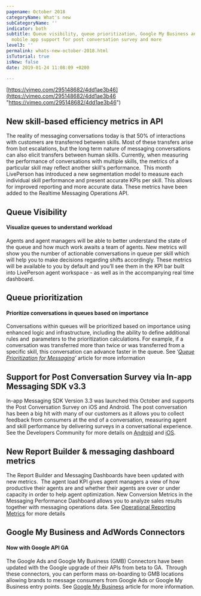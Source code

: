 ```yaml
---
pagename: October 2018
categoryName: What's new
subCategoryName: ''
indicator: both
subtitle: Queue visibility, queue prioritization, Google My Business and AdWords Connectors,
  mobile app support for post conversation survey and more
level3: ''
permalink: whats-new-october-2018.html
isTutorial: true
isNew: false
date: 2019-01-24 11:08:09 +0200

---
```

[https://vimeo.com/295148682/4dd1ae3b46](https://vimeo.com/295148682/4dd1ae3b46 "https://vimeo.com/295148682/4dd1ae3b46")

## New skill-based efficiency metrics in API

The reality of messaging conversations today is that 50% of interactions with customers are transferred between skills. Most of these transfers arise from bot escalations, but the long term nature of messaging conversations can also elicit transfers between human skills. Currently, when measuring the performance of conversations with multiple skills, the metrics of a particular skill may reflect another skill's performance.  This month LivePerson has introduced a new segmentation model to measure each individual skill performance and present accurate KPIs per skill. This allows for improved reporting and more accurate data. These metrics have been added to the Realtime Messaging Operations API.

## Queue Visibility

#### Visualize queues to understand workload

Agents and agent managers will be able to better understand the state of the queue and how much work awaits a team of agents. New metrics will show you the number of actionable conversations in queue per skill which will help you to make decisions regarding shifts accordingly. These metrics will be available to you by default and you’ll see them in the KPI bar built into LivePerson agent workspace - as well as in the accompanying real time dashboard.

## Queue prioritization

#### Prioritize conversations in queues based on importance

Conversations within queues will be prioritized based on importance using enhanced logic and infrastructure, including the ability to define additional rules and  parameters to the prioritization calculations. For example, if a conversation was transferred more than twice or was transferred from a specific skill, this conversation can advance faster in the queue. See ‘[_Queue Prioritization for Messaging_]()_’_ article for more information

## Support for Post Conversation Survey via In-app Messaging SDK v3.3

In-app Messaging SDK Version 3.3 was launched this October and supports the Post Conversation Survey on iOS and Android. The post conversation has been a big hit with many of our customers as it allows you to collect feedback from consumers at the end of a conversation, measuring agent and skill performance by delivering surveys in a conversational experience. See the Developers Community for more details on [Android](https://developers.liveperson.com/mobile-app-messaging-sdk-for-android-latest-release-notes.html#post-content) and [iOS](https://developers.liveperson.com/mobile-app-messaging-sdk-for-android-latest-release-notes.html#post-content).

## New Report Builder & messaging dashboard metrics

The Report Builder and Messaging Dashboards have been updated with new metrics.  The agent load KPI gives agent managers a view of how productive their agents are and whether their agents are over or under capacity in order to help agent optimization. New Conversion Metrics in the Messaging Performance Dashboard allows you to analyze sales results together with messaging operations data. See [Operational Reporting Metrics]() for more details

## Google My Business and AdWords Connectors

#### Now with Google API GA

The Google Ads and Google My Business (GMB) Connectors have been updated with the Google upgrade of their APIs from beta to GA.  Through these connectors, you can perform mass on-boarding to GMB locations allowing brands to message consumers from Google Ads or Google My Business entry points. See [Google My Business]() article for more information.